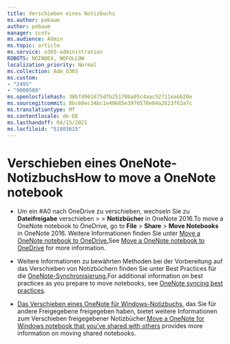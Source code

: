 ```yaml
---
title: Verschieben eines Notizbuchs
ms.author: pebaum
author: pebaum
manager: scotv
ms.audience: Admin
ms.topic: article
ms.service: o365-administration
ROBOTS: NOINDEX, NOFOLLOW
localization_priority: Normal
ms.collection: Adm_O365
ms.custom:
- "2495"
- "9000580"
ms.openlocfilehash: 38bfd961675dfb25170ba05c4aac52711eabb20e
ms.sourcegitcommit: 8bc60ec34bc1e40685e3976576e04a2623f63a7c
ms.translationtype: MT
ms.contentlocale: de-DE
ms.lasthandoff: 04/15/2021
ms.locfileid: "51803615"
---
```

# <a name="how-to-move-a-onenote-notebook"></a><span data-ttu-id="f1403-102">Verschieben eines OneNote-Notizbuchs</span><span class="sxs-lookup"><span data-stu-id="f1403-102">How to move a OneNote notebook</span></span>

* <span data-ttu-id="f1403-103">Um ein #A0 nach OneDrive zu verschieben, wechseln Sie zu **Dateifreigabe** verschieben  >    >  **Notizbücher** in OneNote 2016.</span><span class="sxs-lookup"><span data-stu-id="f1403-103">To move a OneNote notebook to OneDrive, go to **File** > **Share** > **Move Notebooks** in OneNote 2016.</span></span> <span data-ttu-id="f1403-104">Weitere Informationen finden Sie unter [Move a OneNote notebook to OneDrive.](https://support.office.com/article/Move-a-OneNote-notebook-to-OneDrive-0af0a141-0bdf-49ab-9e50-45dbcca44082)</span><span class="sxs-lookup"><span data-stu-id="f1403-104">See [Move a OneNote notebook to OneDrive](https://support.office.com/article/Move-a-OneNote-notebook-to-OneDrive-0af0a141-0bdf-49ab-9e50-45dbcca44082) for more information.</span></span>

* <span data-ttu-id="f1403-105">Weitere Informationen zu bewährten Methoden bei der Vorbereitung auf das Verschieben von Notizbüchern finden Sie unter Best Practices für die [OneNote-Synchronisierung.](https://support.microsoft.com/help/2819334/onenote-syncing-best-practices)</span><span class="sxs-lookup"><span data-stu-id="f1403-105">For additional information on best practices as you prepare to move notebooks, see [OneNote syncing best practices](https://support.microsoft.com/help/2819334/onenote-syncing-best-practices).</span></span>

* <span data-ttu-id="f1403-106">[Das Verschieben eines OneNote für Windows-Notizbuchs,](https://support.office.com/article/Move-a-OneNote-for-Windows-notebook-that-you-ve-shared-with-others-56c7659e-1850-49a6-8874-e2db6b440cd4) das Sie für andere Freigegebene freigegeben haben, bietet weitere Informationen zum Verschieben freigegebener Notizbücher.</span><span class="sxs-lookup"><span data-stu-id="f1403-106">[Move a OneNote for Windows notebook that you've shared with others](https://support.office.com/article/Move-a-OneNote-for-Windows-notebook-that-you-ve-shared-with-others-56c7659e-1850-49a6-8874-e2db6b440cd4) provides more information on moving shared notebooks.</span></span>
